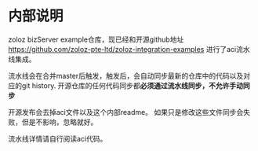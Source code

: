 # 内部说明
zoloz bizServer example仓库，现已经和开源github地址
https://github.com/zoloz-pte-ltd/zoloz-integration-examples
进行了aci流水线集成。

流水线会在合并master后触发，触发后，会自动同步最新的仓库中的代码以及对应的git history.
开源仓库的任何代码同步都**必须通过流水线同步，不允许手动同步**

开源发布会去掉aci文件以及这个内部readme。
如果只是修改这些文件同步会失败，但是不影响，忽略就好。

流水线详情请自行阅读aci代码。